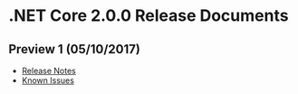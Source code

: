 # .NET Core 2.0.0 Release Documents

## Preview 1 (05/10/2017)

- [Release Notes](2.0.0-preview1.md)
- [Known Issues](2.0.0-preview1-known-issues.md)